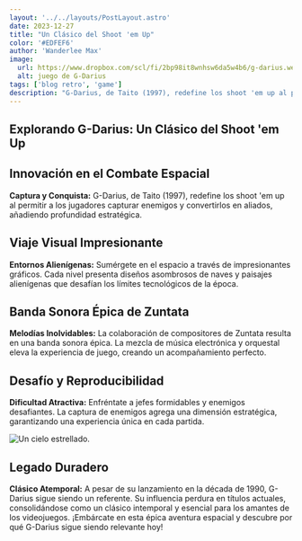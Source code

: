 ```yaml
---
layout: '../../layouts/PostLayout.astro'
date: 2023-12-27
title: "Un Clásico del Shoot 'em Up"
color: '#EDFEF6'
author: 'Wanderlee Max'
image:
  url: https://www.dropbox.com/scl/fi/2bp98it8wnhsw6da5w4b6/g-darius.webp?rlkey=7hdu7ijzwipiy5rprhkpkc1wf&raw=1
  alt: juego de G-Darius
tags: ['blog retro', 'game']
description: "G-Darius, de Taito (1997), redefine los shoot 'em up al permitir a los jugadores capturar enemigos y convertirlos en aliados, añadiendo profundidad estratégica."
---
```


## Explorando G-Darius: Un Clásico del Shoot 'em Up

## Innovación en el Combate Espacial

**Captura y Conquista:** G-Darius, de Taito (1997), redefine los shoot 'em up al permitir a los jugadores capturar enemigos y convertirlos en aliados, añadiendo profundidad estratégica.

## Viaje Visual Impresionante

**Entornos Alienígenas:** Sumérgete en el espacio a través de impresionantes gráficos. Cada nivel presenta diseños asombrosos de naves y paisajes alienígenas que desafían los límites tecnológicos de la época.

## Banda Sonora Épica de Zuntata

**Melodías Inolvidables:** La colaboración de compositores de Zuntata resulta en una banda sonora épica. La mezcla de música electrónica y orquestal eleva la experiencia de juego, creando un acompañamiento perfecto.

## Desafío y Reproducibilidad

**Dificultad Atractiva:** Enfréntate a jefes formidables y enemigos desafiantes. La captura de enemigos agrega una dimensión estratégica, garantizando una experiencia única en cada partida.

![Un cielo estrellado.](https://www.dropbox.com/scl/fi/6aak4twstjci2kuzfevzc/ezgif.com-gif-maker-3.gif?rlkey=edey81tvf01xad7wtvdfouxtg&raw=1)

## Legado Duradero

**Clásico Atemporal:** A pesar de su lanzamiento en la década de 1990, G-Darius sigue siendo un referente. Su influencia perdura en títulos actuales, consolidándose como un clásico intemporal y esencial para los amantes de los videojuegos. ¡Embárcate en esta épica aventura espacial y descubre por qué G-Darius sigue siendo relevante hoy!
